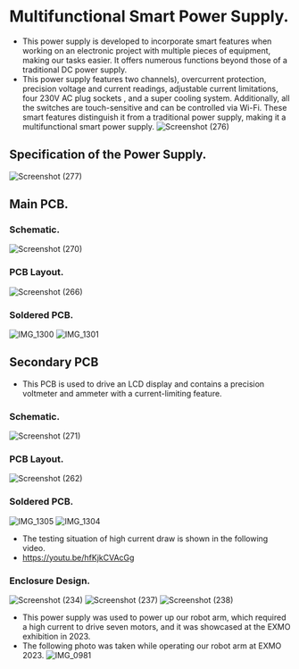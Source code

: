 # Multifunctional Smart Power Supply.
- This power supply is developed to incorporate smart features when working on an electronic project with multiple pieces of equipment, making our tasks easier. It offers numerous functions beyond those of a traditional DC power supply.
- This power supply features two channels), overcurrent protection, precision voltage and current readings, adjustable current limitations, four 230V AC plug sockets , and a super cooling system. Additionally, all the switches are touch-sensitive and can be controlled via Wi-Fi. These smart features distinguish it from a traditional power supply, making it a multifunctional smart power supply.
![Screenshot (276)](https://github.com/FernandopulleNK/Multifunctional_Smart_Power_Supply/assets/128304706/899a8ee0-fca3-4ba8-95ba-79088c39552e)
##  Specification of the Power Supply.
![Screenshot (277)](https://github.com/FernandopulleNK/Multifunctional_Smart_Power_Supply/assets/128304706/b1e608e8-9d77-4438-b8a1-31bcf167216a)
## Main PCB.

### Schematic.
![Screenshot (270)](https://github.com/FernandopulleNK/Multifunctional_Smart_Power_Supply/assets/128304706/188a3eeb-41d7-4281-afa9-4fbf359db0ed)
### PCB Layout.
![Screenshot (266)](https://github.com/FernandopulleNK/Multifunctional_Smart_Power_Supply/assets/128304706/43902957-246e-49c3-ba99-dbf979518656)
### Soldered PCB.
![IMG_1300](https://github.com/FernandopulleNK/Multifunctional_Smart_Power_Supply/assets/128304706/f583f693-d687-4fbc-aebc-f81d57eb7fd3)
![IMG_1301](https://github.com/FernandopulleNK/Multifunctional_Smart_Power_Supply/assets/128304706/a81fb369-f15d-4233-8d00-641a4dbee096)

## Secondary PCB
- This PCB is used to drive an LCD display and contains a precision voltmeter and ammeter with a current-limiting feature.
### Schematic.
![Screenshot (271)](https://github.com/FernandopulleNK/Multifunctional_Smart_Power_Supply/assets/128304706/2251c4a7-da8d-4ad0-ad59-30911a151ee3)
### PCB Layout.
![Screenshot (262)](https://github.com/FernandopulleNK/Multifunctional_Smart_Power_Supply/assets/128304706/d7b0e4cf-a417-43d4-9b51-047e20ffa037)
### Soldered PCB.
![IMG_1305](https://github.com/FernandopulleNK/Multifunctional_Smart_Power_Supply/assets/128304706/69d02549-9d78-4a33-ac84-b9292534b4e5)
![IMG_1304](https://github.com/FernandopulleNK/Multifunctional_Smart_Power_Supply/assets/128304706/0eb5777c-51b6-4baa-9d10-1513829c568c)

- The testing situation of high current draw is shown in the following video.
- https://youtu.be/hfKjkCVAcGg

  
### Enclosure Design.
![Screenshot (234)](https://github.com/FernandopulleNK/Multifunctional_Smart_Power_Supply/assets/128304706/5a6db0a6-96b3-4bb5-a7ad-981c5f618fa4)
![Screenshot (237)](https://github.com/FernandopulleNK/Multifunctional_Smart_Power_Supply/assets/128304706/78287297-64ac-422d-9b3f-5463ff4bcfdc)
![Screenshot (238)](https://github.com/FernandopulleNK/Multifunctional_Smart_Power_Supply/assets/128304706/72d31c3c-5b5a-4de8-ba56-3bf4a31e01de)



- This power supply was used to power up our robot arm, which required a high current to drive seven motors, and it was showcased at the EXMO exhibition in 2023.
- The following photo was taken while operating our robot arm at EXMO 2023.
![IMG_0981](https://github.com/FernandopulleNK/Multifunctional_Smart_Power_Supply/assets/128304706/9e119e32-7372-40e6-9705-57237f36f843)

